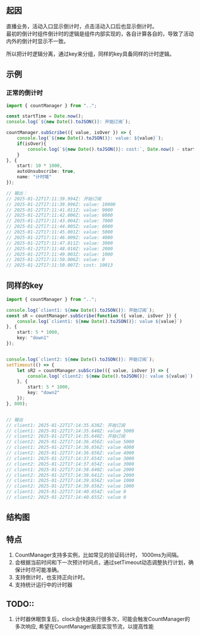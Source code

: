 
## 起因
直播业务，活动入口显示倒计时，点击活动入口后也显示倒计时。    
最初的倒计时组件倒计时的逻辑是组件内部实现的，各自计算各自的，导致了活动内外的倒计时显示不一致。    

所以把计时逻辑分离，通过key来分组，同样的key具备同样的计时逻辑。


## 示例

### 正常的倒计时
```typescript
import { countManager } from "..";

const startTime = Date.now();
console.log(`${new Date().toJSON()}: 开始订阅`);

countManager.subScribe(({ value, isOver }) => {
    console.log(`${new Date().toJSON()}: value: ${value}`);
    if(isOver){
        console.log(`${new Date().toJSON()}: cost:`, Date.now() - startTime);
    }
}, {
    start: 10 * 1000,
    autoUnsubscribe: true,
    name: "计时哦"
}); 

// 输出：
// 2025-01-22T17:11:39.994Z: 开始订阅
// 2025-01-22T17:11:39.996Z: value: 10000
// 2025-01-22T17:11:41.011Z: value: 9000
// 2025-01-22T17:11:42.006Z: value: 8000
// 2025-01-22T17:11:43.004Z: value: 7000
// 2025-01-22T17:11:44.005Z: value: 6000
// 2025-01-22T17:11:45.001Z: value: 5000
// 2025-01-22T17:11:46.009Z: value: 4000
// 2025-01-22T17:11:47.011Z: value: 3000
// 2025-01-22T17:11:48.010Z: value: 2000
// 2025-01-22T17:11:49.003Z: value: 1000
// 2025-01-22T17:11:50.006Z: value: 0
// 2025-01-22T17:11:50.007Z: cost: 10013

```

## 同样的key
```typescript
import { countManager } from "..";

console.log(`client1: ${new Date().toJSON()}: 开始订阅`);
const sR = countManager.subScribe(function ({ value, isOver }) {
    console.log(`client1: ${new Date().toJSON()}: value ${value}`)
}, {
    start: 5 * 1000,
    key: "down1"
});


console.log(`client2: ${new Date().toJSON()}: 开始订阅`);
setTimeout(() => {
    let sR2 = countManager.subScribe(({ value, isOver }) => {
        console.log(`client2: ${new Date().toJSON()}: value ${value}`)
    }, {
        start: 5 * 1000,
        key: "down2"
    });
}, 800);


// 输出
// client1: 2025-01-22T17:14:35.638Z: 开始订阅
// client1: 2025-01-22T17:14:35.640Z: value 5000
// client2: 2025-01-22T17:14:35.640Z: 开始订阅
// client2: 2025-01-22T17:14:36.456Z: value 5000
// client1: 2025-01-22T17:14:36.656Z: value 4000
// client2: 2025-01-22T17:14:36.656Z: value 4000
// client1: 2025-01-22T17:14:37.654Z: value 3000
// client2: 2025-01-22T17:14:37.654Z: value 3000
// client1: 2025-01-22T17:14:38.640Z: value 2000
// client2: 2025-01-22T17:14:38.641Z: value 2000
// client1: 2025-01-22T17:14:39.656Z: value 1000
// client2: 2025-01-22T17:14:39.656Z: value 1000
// client1: 2025-01-22T17:14:40.654Z: value 0
// client2: 2025-01-22T17:14:40.655Z: value 0
```


## 结构图



## 特点
1. CountManager支持多实例，比如常见的验证码计时， 1000ms为间隔。
2. 会根据当前时间和下一次预计时间点，通过setTimeout动态调整执行计划，确保计时尽可能准确。
3. 支持倒计时，也支持正向计时。
4. 支持统计运行中的计时器


## TODO::
1. 计时器休眠恢复后，clock会快速执行很多次，可能会触发CountManager的多次响应, 希望在CountManager层面实现节流，以提高性能